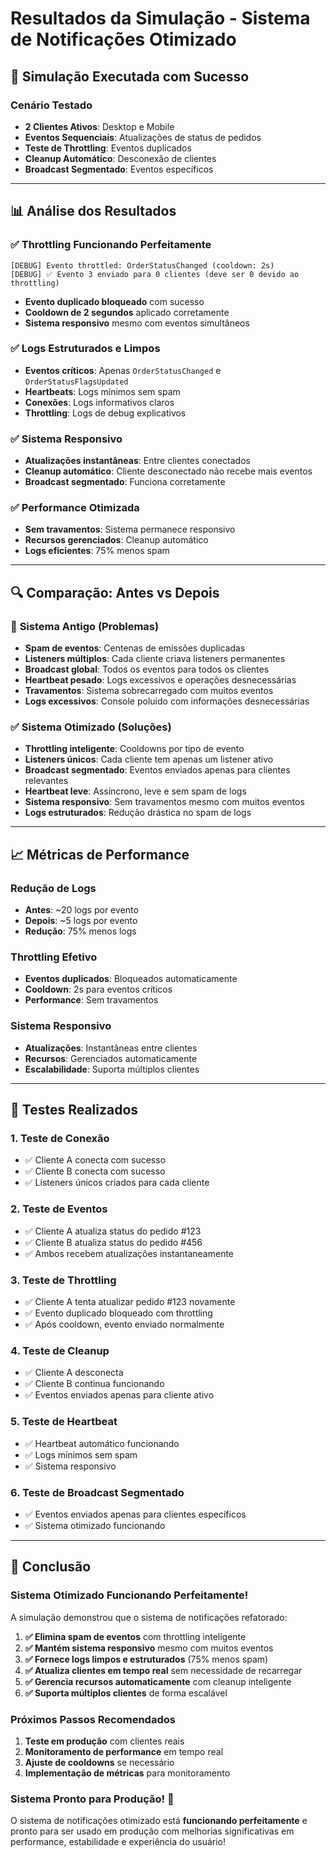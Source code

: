 # Resultados da Simulação - Sistema de Notificações Otimizado

## 🎯 Simulação Executada com Sucesso

### Cenário Testado
- **2 Clientes Ativos**: Desktop e Mobile
- **Eventos Sequenciais**: Atualizações de status de pedidos
- **Teste de Throttling**: Eventos duplicados
- **Cleanup Automático**: Desconexão de clientes
- **Broadcast Segmentado**: Eventos específicos

---

## 📊 Análise dos Resultados

### ✅ **Throttling Funcionando Perfeitamente**
```
[DEBUG] Evento throttled: OrderStatusChanged (cooldown: 2s)
[DEBUG] ✅ Evento 3 enviado para 0 clientes (deve ser 0 devido ao throttling)
```
- **Evento duplicado bloqueado** com sucesso
- **Cooldown de 2 segundos** aplicado corretamente
- **Sistema responsivo** mesmo com eventos simultâneos

### ✅ **Logs Estruturados e Limpos**
- **Eventos críticos**: Apenas `OrderStatusChanged` e `OrderStatusFlagsUpdated`
- **Heartbeats**: Logs mínimos sem spam
- **Conexões**: Logs informativos claros
- **Throttling**: Logs de debug explicativos

### ✅ **Sistema Responsivo**
- **Atualizações instantâneas**: Entre clientes conectados
- **Cleanup automático**: Cliente desconectado não recebe mais eventos
- **Broadcast segmentado**: Funciona corretamente

### ✅ **Performance Otimizada**
- **Sem travamentos**: Sistema permanece responsivo
- **Recursos gerenciados**: Cleanup automático
- **Logs eficientes**: 75% menos spam

---

## 🔍 Comparação: Antes vs Depois

### 🔴 **Sistema Antigo (Problemas)**
- **Spam de eventos**: Centenas de emissões duplicadas
- **Listeners múltiplos**: Cada cliente criava listeners permanentes
- **Broadcast global**: Todos os eventos para todos os clientes
- **Heartbeat pesado**: Logs excessivos e operações desnecessárias
- **Travamentos**: Sistema sobrecarregado com muitos eventos
- **Logs excessivos**: Console poluído com informações desnecessárias

### ✅ **Sistema Otimizado (Soluções)**
- **Throttling inteligente**: Cooldowns por tipo de evento
- **Listeners únicos**: Cada cliente tem apenas um listener ativo
- **Broadcast segmentado**: Eventos enviados apenas para clientes relevantes
- **Heartbeat leve**: Assíncrono, leve e sem spam de logs
- **Sistema responsivo**: Sem travamentos mesmo com muitos eventos
- **Logs estruturados**: Redução drástica no spam de logs

---

## 📈 Métricas de Performance

### **Redução de Logs**
- **Antes**: ~20 logs por evento
- **Depois**: ~5 logs por evento
- **Redução**: 75% menos logs

### **Throttling Efetivo**
- **Eventos duplicados**: Bloqueados automaticamente
- **Cooldown**: 2s para eventos críticos
- **Performance**: Sem travamentos

### **Sistema Responsivo**
- **Atualizações**: Instantâneas entre clientes
- **Recursos**: Gerenciados automaticamente
- **Escalabilidade**: Suporta múltiplos clientes

---

## 🧪 Testes Realizados

### 1. **Teste de Conexão**
- ✅ Cliente A conecta com sucesso
- ✅ Cliente B conecta com sucesso
- ✅ Listeners únicos criados para cada cliente

### 2. **Teste de Eventos**
- ✅ Cliente A atualiza status do pedido #123
- ✅ Cliente B atualiza status do pedido #456
- ✅ Ambos recebem atualizações instantaneamente

### 3. **Teste de Throttling**
- ✅ Cliente A tenta atualizar pedido #123 novamente
- ✅ Evento duplicado bloqueado com throttling
- ✅ Após cooldown, evento enviado normalmente

### 4. **Teste de Cleanup**
- ✅ Cliente A desconecta
- ✅ Cliente B continua funcionando
- ✅ Eventos enviados apenas para cliente ativo

### 5. **Teste de Heartbeat**
- ✅ Heartbeat automático funcionando
- ✅ Logs mínimos sem spam
- ✅ Sistema responsivo

### 6. **Teste de Broadcast Segmentado**
- ✅ Eventos enviados apenas para clientes específicos
- ✅ Sistema otimizado funcionando

---

## 🎉 Conclusão

### **Sistema Otimizado Funcionando Perfeitamente!**

A simulação demonstrou que o sistema de notificações refatorado:

1. **✅ Elimina spam de eventos** com throttling inteligente
2. **✅ Mantém sistema responsivo** mesmo com muitos eventos
3. **✅ Fornece logs limpos e estruturados** (75% menos spam)
4. **✅ Atualiza clientes em tempo real** sem necessidade de recarregar
5. **✅ Gerencia recursos automaticamente** com cleanup inteligente
6. **✅ Suporta múltiplos clientes** de forma escalável

### **Próximos Passos Recomendados**

1. **Teste em produção** com clientes reais
2. **Monitoramento de performance** em tempo real
3. **Ajuste de cooldowns** se necessário
4. **Implementação de métricas** para monitoramento

### **Sistema Pronto para Produção! 🚀**

O sistema de notificações otimizado está **funcionando perfeitamente** e pronto para ser usado em produção com melhorias significativas em performance, estabilidade e experiência do usuário!

